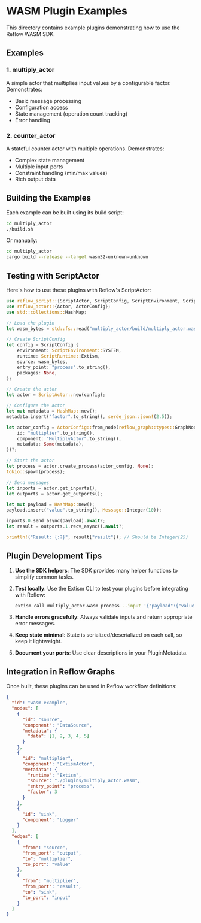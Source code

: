 # WASM Plugin Examples

This directory contains example plugins demonstrating how to use the Reflow WASM SDK.

## Examples

### 1. multiply_actor
A simple actor that multiplies input values by a configurable factor. Demonstrates:
- Basic message processing
- Configuration access
- State management (operation count tracking)
- Error handling

### 2. counter_actor
A stateful counter actor with multiple operations. Demonstrates:
- Complex state management
- Multiple input ports
- Constraint handling (min/max values)
- Rich output data

## Building the Examples

Each example can be built using its build script:

```bash
cd multiply_actor
./build.sh
```

Or manually:

```bash
cd multiply_actor
cargo build --release --target wasm32-unknown-unknown
```

## Testing with ScriptActor

Here's how to use these plugins with Reflow's ScriptActor:

```rust
use reflow_script::{ScriptActor, ScriptConfig, ScriptEnvironment, ScriptRuntime};
use reflow_actor::{Actor, ActorConfig};
use std::collections::HashMap;

// Load the plugin
let wasm_bytes = std::fs::read("multiply_actor/build/multiply_actor.wasm")?;

// Create ScriptConfig
let config = ScriptConfig {
    environment: ScriptEnvironment::SYSTEM,
    runtime: ScriptRuntime::Extism,
    source: wasm_bytes,
    entry_point: "process".to_string(),
    packages: None,
};

// Create the actor
let actor = ScriptActor::new(config);

// Configure the actor
let mut metadata = HashMap::new();
metadata.insert("factor".to_string(), serde_json::json!(2.5));

let actor_config = ActorConfig::from_node(reflow_graph::types::GraphNode {
    id: "multiplier".to_string(),
    component: "MultiplyActor".to_string(),
    metadata: Some(metadata),
})?;

// Start the actor
let process = actor.create_process(actor_config, None);
tokio::spawn(process);

// Send messages
let inports = actor.get_inports();
let outports = actor.get_outports();

let mut payload = HashMap::new();
payload.insert("value".to_string(), Message::Integer(10));

inports.0.send_async(payload).await?;
let result = outports.1.recv_async().await?;

println!("Result: {:?}", result["result"]); // Should be Integer(25)
```

## Plugin Development Tips

1. **Use the SDK helpers**: The SDK provides many helper functions to simplify common tasks.

2. **Test locally**: Use the Extism CLI to test your plugins before integrating with Reflow:
   ```bash
   extism call multiply_actor.wasm process --input '{"payload":{"value":{"type":"Integer","data":10}},"config":{"factor":2},"state":{}}'
   ```

3. **Handle errors gracefully**: Always validate inputs and return appropriate error messages.

4. **Keep state minimal**: State is serialized/deserialized on each call, so keep it lightweight.

5. **Document your ports**: Use clear descriptions in your PluginMetadata.

## Integration in Reflow Graphs

Once built, these plugins can be used in Reflow workflow definitions:

```json
{
  "id": "wasm-example",
  "nodes": [
    {
      "id": "source",
      "component": "DataSource",
      "metadata": {
        "data": [1, 2, 3, 4, 5]
      }
    },
    {
      "id": "multiplier",
      "component": "ExtismActor",
      "metadata": {
        "runtime": "Extism",
        "source": "./plugins/multiply_actor.wasm",
        "entry_point": "process",
        "factor": 3
      }
    },
    {
      "id": "sink",
      "component": "Logger"
    }
  ],
  "edges": [
    {
      "from": "source",
      "from_port": "output",
      "to": "multiplier",
      "to_port": "value"
    },
    {
      "from": "multiplier",
      "from_port": "result",
      "to": "sink",
      "to_port": "input"
    }
  ]
}
```